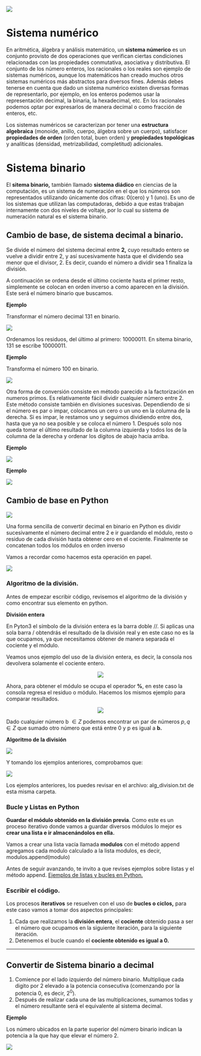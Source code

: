 ![](https://raw.githubusercontent.com/GabrielCourses/matematicas_discretas/main/sist_numericos/image/maya.png)

# Sistema numérico

En aritmética, álgebra y análisis matemático, un **sistema númerico** es un conjunto provisto de dos operaciones que verifican ciertas condiciones relacionadas con las propiedades conmutativa, asociativa y distributiva. El conjunto de los número enteros, los racionales o los reales son ejemplo de sistemas numéricos, aunque los matemáticos han creado muchos otros sistemas numéricos más abstractos para diversos fines. Además debes tenerse en cuenta que dado un sistema numérico existen diversas formas de representarlo, por ejemplo, en los enteros podemos usar la representación decimal, la binaria, la hexadecimal, etc. En los racionales podemos optar por expresarlos de manera decimal o como fracción de enteros, etc.

Los sistemas numéricos se caracterizan por tener una **estructura algebraica** (monoide, anillo, cuerpo, álgebra sobre un cuerpo), satisfacer **propiedades de orden** (orden total, buen orden) y **propiedades topológicas** y analíticas (densidad, metrizabilidad, completitud) adicionales.

# Sistema binario

El **sitema binario,** también llamado **sistema diádico** en ciencias de la computación, es un sistema de numeración en el que los números son representados utilizando únicamente dos cifras: 0(cero) y 1 (uno). Es uno de los sistemas que utilizan las computadoras, debido a que estas trabajan internamente con dos niveles de voltaje, por lo cual su sistema de numeración natural es el sistema binario.

## Cambio de base, de sistema decimal a binario.

Se divide el número del sistema decimal entre **2,** cuyo resultado entero se vuelve a dividir entre 2, y así sucesivamente hasta que el dividendo sea menor que el divisor, 2. Es decir, cuando el número a dividir sea 1 finaliza la división.

A continuación se ordena desde el último cociente hasta el primer resto, simplemente se colocan en orden inverso a como aparecen en la división. Este será el número binario que buscamos.

**Ejemplo**

Transformar el número decimal 131 en binario.

![](https://raw.githubusercontent.com/GabrielCourses/matematicas_discretas/main/sist_numericos/image/convertir131.png)

Ordenamos los residuos, del último al primero: 10000011. En sitema binario, 131 se escribe 10000011.

**Ejemplo**

Transforma el número 100 en binario.

![](https://raw.githubusercontent.com/GabrielCourses/matematicas_discretas/main/sist_numericos/image/convertir100.png)

Otra forma de conversión consiste en método parecido a la factorización en numeros primos. Es relativamente fácil dividir cualquier número entre 2. Este método consiste también en divisiones sucesivas. Dependiendo de si el número es par o impar, colocamos un cero o un uno en la columna de la derecha. Si es impar, le restamos uno y seguimos dividiendo entre dos, hasta que ya no sea posible y se coloca el número 1. Después solo nos queda tomar el último resultado de la columna izquierda y todos los de la columna de la derecha y ordenar los dígitos de abajo hacia arriba.

**Ejemplo**

![](https://raw.githubusercontent.com/GabrielCourses/matematicas_discretas/main/sist_numericos/image/100_2.png)

**Ejemplo**

![](https://raw.githubusercontent.com/GabrielCourses/matematicas_discretas/main/sist_numericos/image/convertir77.png)

## Cambio de base en Python

![](https://raw.githubusercontent.com/GabrielCourses/matematicas_discretas/main/sist_numericos/image/binario.png)

Una forma sencilla de convertir decimal en binario en Python es dividir sucesivamente el número decimal entre 2 e ir guardando el módulo, resto o residuo de cada división hasta obtener cero en el cociente. Finalmente se concatenan todos los módulos en orden inverso

Vamos a recordar como hacemos esta operación en papel.

![](https://raw.githubusercontent.com/GabrielCourses/matematicas_discretas/main/sist_numericos/image/paper.png)

### Algoritmo de la división.

Antes de empezar escribir código, revisemos el algoritmo de la división y como encontrar sus elemento en python. 

**División entera**

En Pyton3 el símbolo de la división entera es la barra doble //. Si aplicas una sola barra / obtendrás el resultado de la división real y en este caso no es la que ocupamos, ya que necesitamos obtener de manera separada el cociente y el módulo.

Veamos unos ejemplo del uso de la división entera, es decir, la consola nos devolvera solamente el cociente entero.

<center>
<img src="https://media.giphy.com/media/XNQ19v5A5RJCRwM2yN/giphy.gif">
</center>

Ahora, para obtener el módulo se ocupa el operador **%**, en este caso la consola regresa el residuo o módulo. Hacemos los mismos ejemplo para comparar resultados.

<center>
<img src="https://media.giphy.com/media/7jQsk1jcOSTTaTv7Qt/giphy.gif">
</center>

Dado cualquier número b $\in{Z}$ podemos encontrar un par de números $p,q\in{Z}$ que sumado otro número que está entre 0 y p es igual a **b.**

**Algoritmo de la división**

![](https://raw.githubusercontent.com/GabrielCourses/matematicas_discretas/main/sist_numericos/image/division.png)

Y tomando los ejemplos anteriores, comprobamos que:

![](https://raw.githubusercontent.com/GabrielCourses/matematicas_discretas/main/sist_numericos/image/dem.png)

Los ejemplos anteriores, los puedes revisar en el archivo: alg_division.txt de esta misma carpeta.

### Bucle y Listas en Python

**Guardar el módulo obtenido en la división previa**. Como este es un proceso iterativo donde vamos a guardar diversos módulos lo mejor es **crear una lista e ir almacenándolos en ella.**

Vamos a crear una lista vacía llamada **modulos** con el método append agregamos cada modulo calculado a la lista modulos, es decir,  modulos.append(modulo)

Antes de seguir avanzando, te invito a que revises ejemplos sobre listas y el método append. <a href="https://github.com/gabrielfernando01/basics_in_python/tree/master/basics" target="_PLANK">Ejemplos de listas y bucles en Python.</a>

### Escribir el código.

Los procesos **iterativos** se resuelven con el uso de **bucles o ciclos,** para este caso vamos a tomar dos aspectos principales:

1. Cada que realizamos la **división entera**, el **cociente** obtenido pasa a ser el número que ocupamos en la siguiente iteración, para la siguiente iteración.
2. Detenemos el bucle cuando el **cociente obtenido es igual a 0.** 


***
## Convertir de Sistema binario a decimal

1. Comience por el lado izquierdo del número binario. Multiplique cada digito por 2 elevado a la potencia consecutiva (comenzando por la potencia 0, es decir, $2^{0}$).
2. Después de realizar cada una de las multiplicaciones, sumamos todas y el número resultante será el equivalente al sistema decimal.

**Ejemplo**

Los número ubicados en la parte superior del número binario indican la potencia a la que hay que elevar el número 2.

![](https://raw.githubusercontent.com/GabrielCourses/matematicas_discretas/main/sist_numericos/image/convertir_decimal.png)





